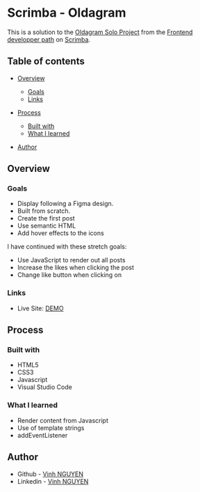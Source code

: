 # Scrimba - Oldagram

This is a solution to the [Oldagram Solo Project](https://scrimba.com/learn/frontend/solo-project-oldagram-co2274297820a9405442e3a2a) from the [Frontend developper path](https://scrimba.com/learn/frontend) on [Scrimba](https://scrimba.com/).

## Table of contents

- [Overview](#overview)
  - [Goals](#goals)
  - [Links](#links)

- [Process](#process)
  - [Built with](#built-with)
  - [What I learned](#what-i-learned)
 
- [Author](#author)

## Overview

### Goals

- Display following a Figma design. 
- Built from scratch.
- Create the first post
- Use semantic HTML
- Add hover effects to the icons


I have continued with these stretch goals:
- Use JavaScript to render out all posts
- Increase the likes when clicking the post
- Change like button when clicking on

### Links

- Live Site: [DEMO](https://vinh-nguyen-code.github.io/Oldagram-Scrimba/)

## Process

### Built with

- HTML5
- CSS3
- Javascript
- Visual Studio Code

### What I learned

- Render content from Javascript
- Use of template strings
- addEventListener

## Author

- Github - [Vinh NGUYEN](https://github.com/vinh-nguyen-code)
- Linkedin - [Vinh NGUYEN](https://www.linkedin.com/in/tuan-vinh-nguyen/)
